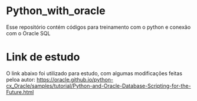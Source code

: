 # Python_with_oracle
Esse repositório contém códigos para treinamento com o python e conexão com o Oracle SQL

# Link de estudo
O link abaixo foi utilizado para estudo, com algumas modificações feitas peloa autor:
https://oracle.github.io/python-cx_Oracle/samples/tutorial/Python-and-Oracle-Database-Scripting-for-the-Future.html
